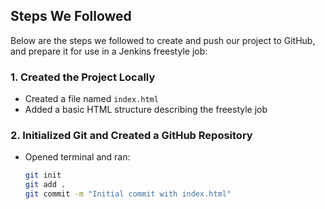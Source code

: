 ## Steps We Followed

Below are the steps we followed to create and push our project to GitHub, and prepare it for use in a Jenkins freestyle job:

### 1. Created the Project Locally
- Created a file named `index.html`
- Added a basic HTML structure describing the freestyle job

### 2. Initialized Git and Created a GitHub Repository
- Opened terminal and ran:
  ```bash
  git init
  git add .
  git commit -m "Initial commit with index.html"
